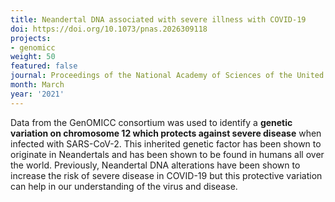 ```yaml
---
title: Neandertal DNA associated with severe illness with COVID-19
doi: https://doi.org/10.1073/pnas.2026309118
projects:
- genomicc
weight: 50
featured: false
journal: Proceedings of the National Academy of Sciences of the United States of America
month: March
year: '2021'
---
```





Data from the GenOMICC consortium was used to identify a **genetic variation on chromosome 12 which protects against severe disease** when infected with SARS-CoV-2. This inherited genetic factor has been shown to originate in Neandertals and has been shown to be found in humans all over the world. Previously, Neandertal DNA alterations have been shown to increase the risk of severe disease in COVID-19 but this protective variation can help in our understanding of the virus and disease.
